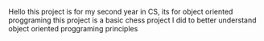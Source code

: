 Hello 
this project is for my second year in CS, its for object oriented proggraming
this project is a basic chess project I did to better understand object oriented proggraming principles 

